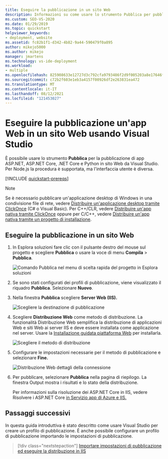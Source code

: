 ```yaml
---
title: Eseguire la pubblicazione in un sito Web
description: Informazioni su come usare lo strumento Pubblica per pubblicare app ASP.NET, ASP.NET Core, .NET Core e Python in un sito Web da Visual Studio.
ms.custom: SEO-VS-2020
ms.date: 01/29/2019
ms.topic: quickstart
helpviewer_keywords:
- deployment, website
ms.assetid: fc82b1f1-d342-4b82-9a44-590479f0a895
author: mikejo5000
ms.author: mikejo
manager: jmartens
ms.technology: vs-ide-deployment
ms.workload:
- multiple
ms.openlocfilehash: 825908633e12727d3c792cfa9793486f2d9f005203a8e17646fdbf1b349d7d85
ms.sourcegitcommit: c72b2f603e1eb3a4157f00926df2e263831ea472
ms.translationtype: MT
ms.contentlocale: it-IT
ms.lasthandoff: 08/12/2021
ms.locfileid: "121453027"
---
```

# <a name="publish-a-web-app-to-a-web-site-using-visual-studio"></a>Eseguire la pubblicazione un'app Web in un sito Web usando Visual Studio

È possibile usare lo strumento **Pubblica** per la pubblicazione di app ASP.NET, ASP.NET Core, .NET Core e Python in sito Web da Visual Studio. Per Node.js la procedura è supportata, ma l'interfaccia utente è diversa.

[!INCLUDE [quickstart-prereqs](includes/quickstart-prereqs.md)]

> [!NOTE]
> Se è necessario pubblicare un'applicazione desktop di Windows in una condivisione file di rete, vedere [Distribuire un'applicazione desktop tramite ClickOnce](how-to-publish-a-clickonce-application-using-the-publish-wizard.md) (C# o Visual Basic). Per C++/CLR, vedere [Distribuire un'app nativa tramite ClickOnce](/cpp/windows/clickonce-deployment-for-visual-cpp-applications) oppure per C/C++, vedere [Distribuire un'app nativa tramite un progetto di installazione](/cpp/windows/walkthrough-deploying-a-visual-cpp-application-by-using-a-setup-project).

## <a name="publish-to-a-web-site"></a>Eseguire la pubblicazione in un sito Web

1. In Esplora soluzioni fare clic con il pulsante destro del mouse sul progetto e scegliere **Pubblica** o usare la voce di menu **Compila** > **Pubblica**.

    ![Comando Pubblica nel menu di scelta rapida del progetto in Esplora soluzioni](../deployment/media/quickstart-publish.png "Scegliere Pubblica")

1. Se sono stati configurati dei profili di pubblicazione, viene visualizzato il riquadro **Pubblica**. Selezionare **Nuovo**.

1. Nella finestra **Pubblica** scegliere **Server Web (IIS).**

    ![Scegliere la destinazione di pubblicazione](../deployment/media/quickstart-publish-iis.png "Scegliere IIS, FTP e così via.")

1. Scegliere **Distribuzione Web** come metodo di distribuzione. La funzionalità Distribuzione Web semplifica la distribuzione di applicazioni Web e siti Web ai server IIS e deve essere installata come applicazione nel server. Usare la [Installazione guidata piattaforma Web](https://www.microsoft.com/web/downloads/platform.aspx) per installarla.

    ![Scegliere il metodo di distribuzione](../deployment/media/quickstart-publish-iis-web-deploy.png "Scegliere IIS, FTP e così via.")

1. Configurare le impostazioni necessarie per il metodo di pubblicazione e selezionare **Fine.** 

    ![Distribuzione Web dettagli della connessione](../deployment/media/quickstart-publish-iis-web-deploy-connection-details.png)

1. Per pubblicare, selezionare **Pubblica** nella pagina di riepilogo. La finestra Output mostra i risultati e lo stato della distribuzione.

   Per informazioni sulla risoluzione dei ASP.NET Core in IIS, vedere Risolvere i ASP.NET Core [in Servizio app di Azure e IIS.](/aspnet/core/test/troubleshoot-azure-iis)

## <a name="next-steps"></a>Passaggi successivi

In questa guida introduttiva è stato descritto come usare Visual Studio per creare un profilo di pubblicazione. È anche possibile configurare un profilo di pubblicazione importando le impostazioni di pubblicazione.

> [!div class="nextstepaction"]
> [Importare impostazioni di pubblicazione ed eseguire la distribuzione in IIS](tutorial-import-publish-settings-iis.md)
